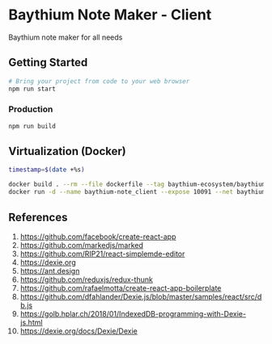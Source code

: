 # Baythium Note Maker - Client

Baythium note maker for all needs

## Getting Started

```bash
# Bring your project from code to your web browser
npm run start
```

### Production

```bash
npm run build
```

## Virtualization (Docker)

```bash 
timestamp=$(date +%s)

docker build . --rm --file dockerfile --tag baythium-ecosystem/baythium-note_client:$timestamp
docker run -d --name baythium-note_client --expose 10091 --net baythium-network-1 -e "VIRTUAL_HOST=note.baythium.com,note.bayesianflow.space" --restart=on-failure:3 baythium-ecosystem/baythium-note_client:$timestamp
```

## References
1. https://github.com/facebook/create-react-app
2. https://github.com/markedjs/marked
3. https://github.com/RIP21/react-simplemde-editor
4. https://dexie.org
5. https://ant.design
6. https://github.com/reduxjs/redux-thunk
7. https://github.com/rafaelmotta/create-react-app-boilerplate
8. https://github.com/dfahlander/Dexie.js/blob/master/samples/react/src/db.js
9. https://golb.hplar.ch/2018/01/IndexedDB-programming-with-Dexie-js.html
10. https://dexie.org/docs/Dexie/Dexie
